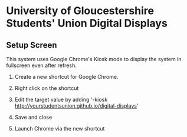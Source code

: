 # University of Gloucestershire Students' Union Digital Displays

## Setup Screen

This system uses Google Chrome's Kiosk mode to display the system in fullscreen even after refresh.

1. Create a new shortcut for Google Chrome.

2. Right click on the shortcut

3. Edit the target value by adding '-kiosk http://yourstudentsunion.github.io/digital-displays'

4. Save and close

5. Launch Chrome via the new shortcut 
